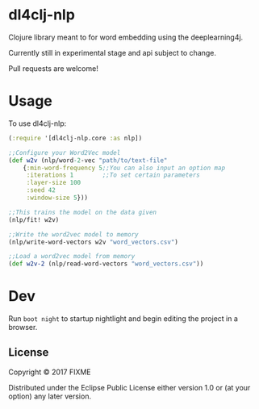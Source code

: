 # dl4clj-nlp

Clojure library meant to for word embedding using the deeplearning4j.

Currently still in experimental stage and api subject to change.

Pull requests are welcome!

# Usage

To use dl4clj-nlp:
```clojure
(:require '[dl4clj-nlp.core :as nlp])

;;Configure your Word2Vec model
(def w2v (nlp/word-2-vec "path/to/text-file" 
	{:min-word-frequency 5;;You can also input an option map
     :iterations 1		  ;;To set certain parameters
     :layer-size 100
     :seed 42
     :window-size 5}))

;;This trains the model on the data given
(nlp/fit! w2v)

;;Write the word2vec model to memory
(nlp/write-word-vectors w2v "word_vectors.csv")

;;Load a word2vec model from memory
(def w2v-2 (nlp/read-word-vectors "word_vectors.csv"))
```

# Dev

Run `boot night` to startup nightlight and begin editing the project in a browser.

## License

Copyright © 2017 FIXME

Distributed under the Eclipse Public License either version 1.0 or (at
your option) any later version.
